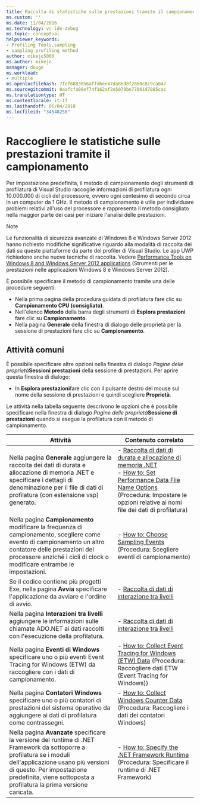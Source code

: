 ```yaml
---
title: Raccolta di statistiche sulle prestazioni tramite il campionamento | Microsoft Docs
ms.custom: ''
ms.date: 11/04/2016
ms.technology: vs-ide-debug
ms.topic: conceptual
helpviewer_keywords:
- Profiling Tools,sampling
- sampling profiling method
author: mikejo5000
ms.author: mikejo
manager: douge
ms.workload:
- multiple
ms.openlocfilehash: 7fef6883056affd6ee47da86d8f2860c8c9ca047
ms.sourcegitcommit: 0aafcfa08ef74f162af2e5079be77061d7885cac
ms.translationtype: HT
ms.contentlocale: it-IT
ms.lasthandoff: 06/04/2018
ms.locfileid: "34548258"
---
```

# <a name="collect-performance-statistics-by-using-sampling"></a>Raccogliere le statistiche sulle prestazioni tramite il campionamento

Per impostazione predefinita, il metodo di campionamento degli strumenti di profilatura di Visual Studio raccoglie informazioni di profilatura ogni 10.000.000 di cicli del processore, ovvero ogni centesimo di secondo circa in un computer da 1 GHz. Il metodo di campionamento è utile per individuare problemi relativi all'uso del processore e rappresenta il metodo consigliato nella maggior parte dei casi per iniziare l'analisi delle prestazioni.

> [!NOTE]
> Le funzionalità di sicurezza avanzate di Windows 8 e Windows Server 2012 hanno richiesto modifiche significative riguardo alla modalità di raccolta dei dati su queste piattaforme da parte del profiler di Visual Studio. Le app UWP richiedono anche nuove tecniche di raccolta. Vedere [Performance Tools on Windows 8 and Windows Server 2012 applications](../profiling/performance-tools-on-windows-8-and-windows-server-2012-applications.md) (Strumenti per le prestazioni nelle applicazioni Windows 8 e Windows Server 2012).

È possibile specificare il metodo di campionamento tramite una delle procedure seguenti:

- Nella prima pagina della procedura guidata di profilatura fare clic su **Campionamento CPU (consigliato)**.
- Nell'elenco **Metodo** della barra degli strumenti di **Esplora prestazioni** fare clic su **Campionamento**.
- Nella pagina **Generale** della finestra di dialogo delle proprietà per la sessione di prestazioni fare clic su **Campionamento**.

## <a name="common-tasks"></a>Attività comuni

È possibile specificare altre opzioni nella finestra di dialogo *Pagine delle proprietà***Sessioni prestazioni** della sessione di prestazioni. Per aprire questa finestra di dialogo:

- In **Esplora prestazioni**fare clic con il pulsante destro del mouse sul nome della sessione di prestazioni e quindi scegliere **Proprietà**.

 Le attività nella tabella seguente descrivono le opzioni che è possibile specificare nella finestra di dialogo *Pagine delle proprietà***Sessione di prestazioni** quando si esegue la profilatura con il metodo di campionamento.

|Attività|Contenuto correlato|
|----------|---------------------|
|Nella pagina **Generale** aggiungere la raccolta dei dati di durata e allocazione di memoria .NET e specificare i dettagli di denominazione per il file di dati di profilatura (con estensione vsp) generato.|- [Raccolta di dati di durata e allocazione di memoria .NET](../profiling/collecting-dotnet-memory-allocation-and-lifetime-data.md)<br />- [How to: Set Performance Data File Name Options](../profiling/how-to-set-performance-data-file-name-options.md) (Procedura: Impostare le opzioni relative ai nomi file dei dati di profilatura)|
|Nella pagina **Campionamento** modificare la frequenza di campionamento, scegliere come evento di campionamento un altro contatore delle prestazioni del processore anziché i cicli di clock o modificare entrambe le impostazioni.|- [How to: Choose Sampling Events](../profiling/how-to-choose-sampling-events.md) (Procedura: Scegliere eventi di campionamento)|
|Se il codice contiene più progetti Exe, nella pagina **Avvia** specificare l'applicazione da avviare e l'ordine di avvio.|- [Raccolta di dati di interazione tra livelli](../profiling/collecting-tier-interaction-data.md)|
|Nella pagina **Interazioni tra livelli** aggiungere le informazioni sulle chiamate ADO.NET ai dati raccolti con l'esecuzione della profilatura.|- [Raccolta di dati di interazione tra livelli](../profiling/collecting-tier-interaction-data.md)|
|Nella pagina **Eventi di Windows** specificare uno o più eventi Event Tracing for Windows (ETW) da raccogliere con i dati di campionamento.|- [How to: Collect Event Tracing for Windows (ETW) Data](../profiling/how-to-collect-event-tracing-for-windows-etw-data.md) (Procedura: Raccogliere dati ETW (Event Tracing for Windows))|
|Nella pagina **Contatori Windows** specificare uno o più contatori di prestazioni del sistema operativo da aggiungere ai dati di profilatura come contrassegni.|- [How to: Collect Windows Counter Data](../profiling/how-to-collect-windows-counter-data.md) (Procedura: Raccogliere i dati dei contatori Windows)|
|Nella pagina **Avanzate** specificare la versione del runtime di .NET Framework da sottoporre a profilatura se i moduli dell'applicazione usano più versioni di questo. Per impostazione predefinita, viene sottoposta a profilatura la prima versione caricata.|- [How to: Specify the .NET Framework Runtime](../profiling/how-to-specify-the-dotnet-framework-runtime.md) (Procedura: Specificare il runtime di .NET Framework)|